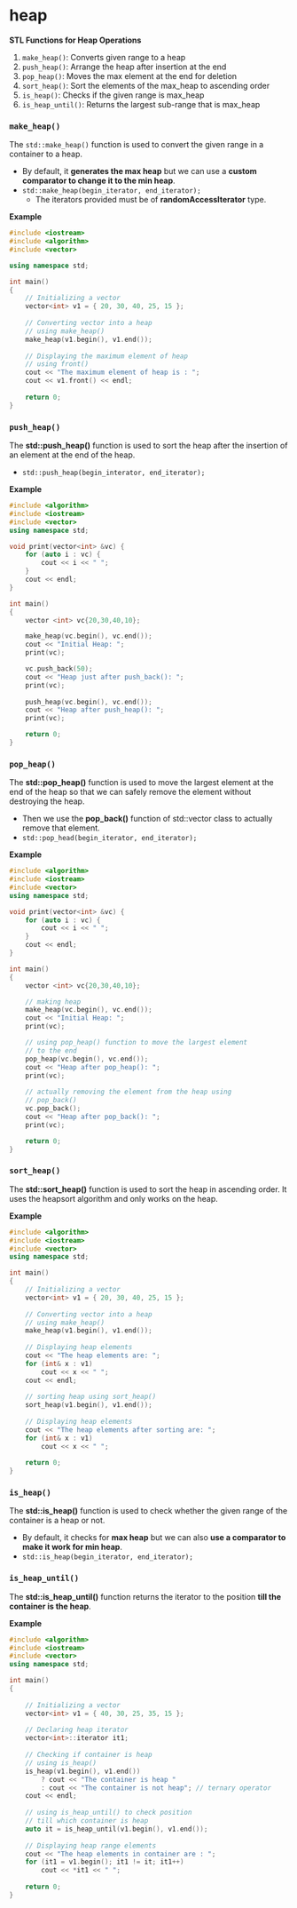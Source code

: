 # heap

**STL Functions for Heap Operations**
1. `make_heap()`: Converts given range to a heap
2. `push_heap()`: Arrange the heap after insertion at the end
3. `pop_heap()`: Moves the max element at the end for deletion
4. `sort_heap()`: Sort the elements of the max_heap to ascending order
5. `is_heap()`: Checks if the given range is max_heap
6. `is_heap_until()`: Returns the largest sub-range that is max_heap

### `make_heap()`
The `std::make_heap()` function is used to convert the given range in a container to a heap.
* By default, it **generates the max heap** but we can use a **custom comparator to change it to the min heap**.
* `std::make_heap(begin_iterator, end_iterator);`
  * The iterators provided must be of **randomAccessIterator** type.

**Example**

```c++
#include <iostream>
#include <algorithm>
#include <vector>

using namespace std;

int main()
{
    // Initializing a vector
    vector<int> v1 = { 20, 30, 40, 25, 15 };
 
    // Converting vector into a heap
    // using make_heap()
    make_heap(v1.begin(), v1.end());
 
    // Displaying the maximum element of heap
    // using front()
    cout << "The maximum element of heap is : ";
    cout << v1.front() << endl;
 
    return 0;
}
```

### `push_heap()`
The **std::push_heap()** function is used to sort the heap after the insertion of an element at the end of the heap.
* `std::push_heap(begin_interator, end_iterator);`

**Example**

```c++
#include <algorithm>
#include <iostream>
#include <vector>
using namespace std;

void print(vector<int> &vc) {
	for (auto i : vc) {
		cout << i << " ";
	}
	cout << endl;
}

int main()
{
	vector <int> vc{20,30,40,10};

	make_heap(vc.begin(), vc.end());
    cout << "Initial Heap: ";
	print(vc);

	vc.push_back(50);
	cout << "Heap just after push_back(): ";
	print(vc);
	
	push_heap(vc.begin(), vc.end());
    cout << "Heap after push_heap(): ";
	print(vc);

	return 0;
}
```

### `pop_heap()`
The **std::pop_heap()** function is used to move the largest element at the end of the heap so that we can safely remove the element without destroying the heap.
* Then we use the **pop_back()** function of std::vector class to actually remove that element.
* `std::pop_head(begin_iterator, end_iterator);`

**Example**

```c++
#include <algorithm>
#include <iostream>
#include <vector>
using namespace std;

void print(vector<int> &vc) {
	for (auto i : vc) {
		cout << i << " ";
	}
	cout << endl;
}

int main()
{
	vector <int> vc{20,30,40,10};

	// making heap
    make_heap(vc.begin(), vc.end());
    cout << "Initial Heap: ";
    print(vc);

	// using pop_heap() function to move the largest element
    // to the end
    pop_heap(vc.begin(), vc.end());
    cout << "Heap after pop_heap(): ";
    print(vc);
	
	// actually removing the element from the heap using
    // pop_back()
    vc.pop_back();
    cout << "Heap after pop_back(): ";
    print(vc);

	return 0;
}
```

### `sort_heap()`

The **std::sort_heap()** function is used to sort the heap in ascending order. It uses the heapsort algorithm and only works on the heap.

**Example**

```c++
#include <algorithm>
#include <iostream>
#include <vector>
using namespace std;

int main()
{
	// Initializing a vector
    vector<int> v1 = { 20, 30, 40, 25, 15 };
 
    // Converting vector into a heap
    // using make_heap()
    make_heap(v1.begin(), v1.end());
 
    // Displaying heap elements
    cout << "The heap elements are: ";
    for (int& x : v1)
        cout << x << " ";
    cout << endl;
 
    // sorting heap using sort_heap()
    sort_heap(v1.begin(), v1.end());
 
    // Displaying heap elements
    cout << "The heap elements after sorting are: ";
    for (int& x : v1)
        cout << x << " ";
 
    return 0;
}
```

### `is_heap()`
The **std::is_heap()** function is used to check whether the given range of the container is a heap or not. 
* By default, it checks for **max heap** but we can also **use a comparator to make it work for min heap**.
* `std::is_heap(begin_iterator, end_iterator);`

### `is_heap_until()`
The **std::is_heap_until()** function returns the iterator to the position **till the container is the heap**.

**Example**

```c++
#include <algorithm>
#include <iostream>
#include <vector>
using namespace std;

int main()
{
 
    // Initializing a vector
    vector<int> v1 = { 40, 30, 25, 35, 15 };
 
    // Declaring heap iterator
    vector<int>::iterator it1;
 
    // Checking if container is heap
    // using is_heap()
    is_heap(v1.begin(), v1.end())
        ? cout << "The container is heap " 
        : cout << "The container is not heap"; // ternary operator
    cout << endl;
 
    // using is_heap_until() to check position
    // till which container is heap
    auto it = is_heap_until(v1.begin(), v1.end());
 
    // Displaying heap range elements
    cout << "The heap elements in container are : ";
    for (it1 = v1.begin(); it1 != it; it1++)
        cout << *it1 << " ";
 
    return 0;
}
```